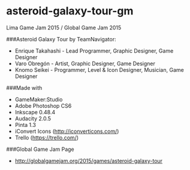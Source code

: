 # asteroid-galaxy-tour-gm
Lima Game Jam 2015 / Global Game Jam 2015

###Asteroid Galaxy Tour by TeamNavigator:
- Enrique Takahashi - Lead Programmer, Graphic Designer, Game Designer
- Varo Obregón - Artist, Graphic Designer, Game Designer
- Knomo Seikei - Programmer, Level & Icon Designer, Musician, Game Designer

###Made with
- GameMaker:Studio
- Adobe Photoshop CS6
- Inkscape 0.48.4
- Audacity 2.0.5
- Pinta 1.3
- iConvert Icons (http://iconverticons.com/)
- Trello (https://trello.com/)

###Global Game Jam Page
- http://globalgamejam.org/2015/games/asteroid-galaxy-tour
